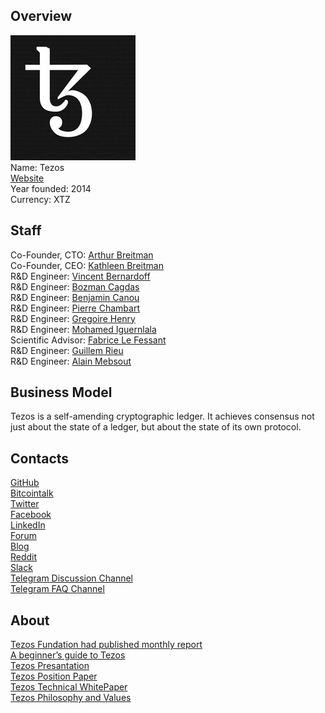 ## Overview
![ logo](../projects/logo/tezos.jpg)  
Name: Tezos    
[Website](https://www.tezos.com/)  
Year founded: 2014    
Currency: XTZ 
## Staff
Co-Founder, CTO: [Arthur Breitman](../people/arthur_breitman.md)  
Co-Founder, CEO: [Kathleen Breitman](../people/kathleen_breitman.md)  
R&D Engineer: [Vincent Bernardoff](../people/vincent_bernardoff.md)  
R&D Engineer: [Bozman Cagdas](../people/bozman_cagdas.md)  
R&D Engineer: [Benjamin Canou](../people/benjamin_canou.md)  
R&D Engineer: [Pierre Chambart](../people/pierre_chambart.md)  
R&D Engineer: [Gregoire Henry](../people/gregoire_henry.md)  
R&D Engineer: [Mohamed Iguernlala](../people/mohamed_iguernlala.md)  
Scientific Advisor: [Fabrice Le Fessant](../people/fabrice_fessant.md)  
R&D Engineer: [Guillem Rieu](../people/guillem_rieu.md)  
R&D Engineer: [Alain Mebsout](../people/alain_mebsout.md)  
## Business Model
Tezos is a self-amending cryptographic ledger. It achieves consensus not just about the state of a ledger, but about the state of its own protocol.
## Contacts
[GitHub](https://github.com/tezos/tezos)  
[Bitcointalk](https://bitcointalk.org/index.php?topic=715818.200)   
[Twitter](https://twitter.com/tez0s)     
[Facebook](https://www.facebook.com/tezosledger/)  
[LinkedIn](https://www.linkedin.com/search/results/index/?keywords=Tezos)  
[Forum](https://forums.tezos.community/)  
[Blog](https://medium.com/tezos)    
[Reddit](https://www.reddit.com/r/tezos/)  
[Slack](https://www.tezos.com/slack.html)  
[Telegram Discussion Channel](t.me/tezosico)  
[Telegram FAQ Channel](t.me/tezosfaq)  
## About
[Tezos Fundation had published monthly report](../news/tezos_02-10-17.md)  
[A beginner’s guide to Tezos](https://medium.com/@linda.xie/a-beginners-guide-to-tezos-c9618240183f)  
[Tezos Presantation](https://www.tezos.com/static/papers/Tezos_Overview.pdf)  
[Tezos Position Paper](https://www.tezos.com/static/papers/position_paper.pdf)  
[Tezos Technical WhitePaper](https://www.tezos.com/static/papers/white_paper.pdf)  
[Tezos Philosophy and Values](https://medium.com/tezos/tezos-philosophy-and-values-9297f308ae21)
